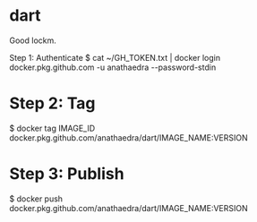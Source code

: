 # dart
Good lockm.


Step 1: Authenticate
$ cat ~/GH_TOKEN.txt | docker login docker.pkg.github.com -u anathaedra --password-stdin
# Step 2: Tag
$ docker tag IMAGE_ID docker.pkg.github.com/anathaedra/dart/IMAGE_NAME:VERSION
# Step 3: Publish
$ docker push docker.pkg.github.com/anathaedra/dart/IMAGE_NAME:VERSION
